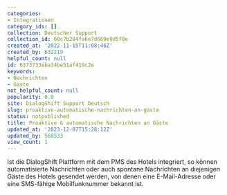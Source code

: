 ```yaml
---
categories:
- Integrationen
category_ids: []
collection: Deutscher Support
collection_id: 60c7b284fa6e7d669e9d5f8e
created_at: '2022-11-15T11:08:46Z'
created_by: 632219
helpful_count: null
id: 6373733eba34be51af419c2e
keywords:
- Nachrichten
- Gäste
not_helpful_count: null
popularity: 0.0
site: DialogShift Support Deutsch
slug: proaktive-automatische-nachrichten-an-gaste
status: notpublished
title: Proaktive & automatische Nachrichten an Gäste
updated_at: '2023-12-07T15:28:12Z'
updated_by: 560533
view_count: 1
---
```


Ist die DialogShift Plattform mit dem PMS des Hotels integriert, so können automatisierte Nachrichten oder auch spontane Nachrichten an diejenigen Gäste des Hotels gesendet werden, von denen eine E-Mail-Adresse oder eine SMS-fähige Mobilfunknummer bekannt ist.
